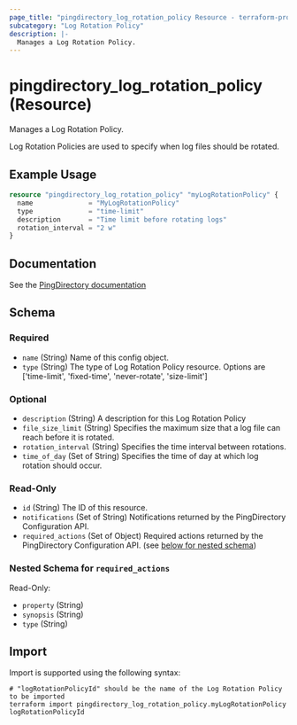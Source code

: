 ```yaml
---
page_title: "pingdirectory_log_rotation_policy Resource - terraform-provider-pingdirectory"
subcategory: "Log Rotation Policy"
description: |-
  Manages a Log Rotation Policy.
---
```


# pingdirectory_log_rotation_policy (Resource)

Manages a Log Rotation Policy.

Log Rotation Policies are used to specify when log files should be rotated.

## Example Usage

```terraform
resource "pingdirectory_log_rotation_policy" "myLogRotationPolicy" {
  name              = "MyLogRotationPolicy"
  type              = "time-limit"
  description       = "Time limit before rotating logs"
  rotation_interval = "2 w"
}
```

## Documentation
See the [PingDirectory documentation](https://docs.pingidentity.com/r/en-us/pingdirectory-93/pd_ds_config_log_rotation)

<!-- schema generated by tfplugindocs -->
## Schema

### Required

- `name` (String) Name of this config object.
- `type` (String) The type of Log Rotation Policy resource. Options are ['time-limit', 'fixed-time', 'never-rotate', 'size-limit']

### Optional

- `description` (String) A description for this Log Rotation Policy
- `file_size_limit` (String) Specifies the maximum size that a log file can reach before it is rotated.
- `rotation_interval` (String) Specifies the time interval between rotations.
- `time_of_day` (Set of String) Specifies the time of day at which log rotation should occur.

### Read-Only

- `id` (String) The ID of this resource.
- `notifications` (Set of String) Notifications returned by the PingDirectory Configuration API.
- `required_actions` (Set of Object) Required actions returned by the PingDirectory Configuration API. (see [below for nested schema](#nestedatt--required_actions))

<a id="nestedatt--required_actions"></a>
### Nested Schema for `required_actions`

Read-Only:

- `property` (String)
- `synopsis` (String)
- `type` (String)

## Import

Import is supported using the following syntax:

```shell
# "logRotationPolicyId" should be the name of the Log Rotation Policy to be imported
terraform import pingdirectory_log_rotation_policy.myLogRotationPolicy logRotationPolicyId
```

